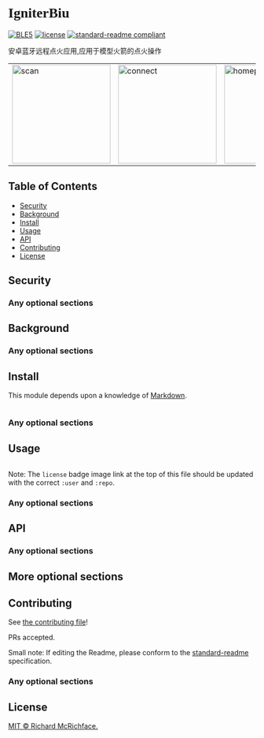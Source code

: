 # <font face="Black Italic">__IgniterBiu__</font>
[![BLE5](https://img.shields.io/badge/%E6%94%AF%E6%8C%81-BLE5-blue)](BLE5)
[![license](https://img.shields.io/badge/License-GLPv3-orange)](LICENSE)
[![standard-readme
compliant](https://img.shields.io/badge/readme%20style-standard-brightgreen.svg?style=flat-square)](https://github.com/RichardLitt/standard-readme)

安卓蓝牙远程点火应用,应用于模型火箭的点火操作

<html>
    <table style="margin-left: auto; margin-right: auto;">
        <tr>
            <td>
                <img src="https://github.com/bitrefactor/igniterBiu/blob/master/.image/scan.jpg?raw=true" width="200"
            alt="scan" />
            </td>
            <td>
                <img src="https://github.com/bitrefactor/igniterBiu/blob/master/.image/connect.jpg?raw=true" width="200"
            alt="connect" />
            </td>
            <td>
                <img src="https://github.com/bitrefactor/igniterBiu/blob/master/.image/home.jpg?raw=true" width="200"
            alt="homepage" />
            </td>
        </tr>
    </table>
</html>

## Table of Contents

- [Security](#security)
- [Background](#background)
- [Install](#install)
- [Usage](#usage)
- [API](#api)
- [Contributing](#contributing)
- [License](#license)

## Security

### Any optional sections

## Background

### Any optional sections

## Install

This module depends upon a knowledge of [Markdown]().

```
```

### Any optional sections

## Usage

```
```

Note: The `license` badge image link at the top of this file should be updated with the correct `:user` and `:repo`.

### Any optional sections

## API

### Any optional sections

## More optional sections

## Contributing

See [the contributing file](CONTRIBUTING.md)!

PRs accepted.

Small note: If editing the Readme, please conform to the
[standard-readme](https://github.com/RichardLitt/standard-readme) specification.

### Any optional sections

## License

[MIT © Richard McRichface.](../LICENSE)